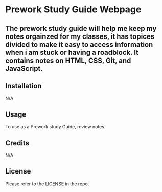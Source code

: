 # Prework Study Guide Webpage

## The prework study guide will help me keep my notes orgainzed for my classes, it has topices divided to make it easy to access information when i am stuck or having a roadblock. It contains notes on HTML, CSS, Git, and JavaScript.

## Installation

N/A

## Usage

To use as a Prework study Guide, review notes.

## Credits

N/A

## License

Please refer to the LICENSE in the repo.



